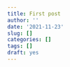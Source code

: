 ```yaml
---
title: First post
author: ''
date: '2021-11-23'
slug: []
categories: []
tags: []
draft: yes
---
```


